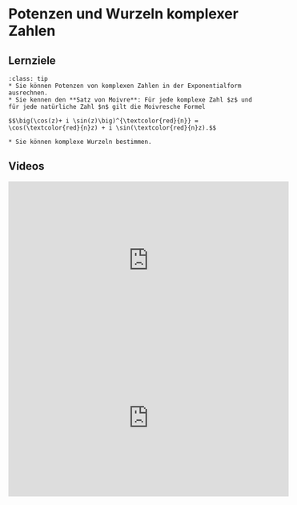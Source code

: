 # Potenzen und Wurzeln komplexer Zahlen

## Lernziele

```{admonition} Lernziele 
:class: tip
* Sie können Potenzen von komplexen Zahlen in der Exponentialform ausrechnen.
* Sie kennen den **Satz von Moivre**: Für jede komplexe Zahl $z$ und für jede natürliche Zahl $n$ gilt die Moivresche Formel 

$$\big(\cos(z)+ i \sin(z)\big)^{\textcolor{red}{n}} = \cos(\textcolor{red}{n}z) + i \sin(\textcolor{red}{n}z).$$

* Sie können komplexe Wurzeln bestimmen.
```

## Videos

<iframe width="560" height="315" src="https://www.youtube.com/embed/G_FRNyHpzrk" title="YouTube video player" frameborder="0" allow="accelerometer; autoplay; clipboard-write; encrypted-media; gyroscope; picture-in-picture" allowfullscreen></iframe>

<iframe width="560" height="315" src="https://www.youtube.com/embed/BKdqTn2iO4s" title="YouTube video player" frameborder="0" allow="accelerometer; autoplay; clipboard-write; encrypted-media; gyroscope; picture-in-picture" allowfullscreen></iframe>